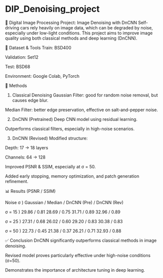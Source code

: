 # DIP_Denoising_project
🧠 Digital Image Processing Project: Image Denoising with DnCNN
Self-driving cars rely heavily on image data, which can be degraded by noise, especially under low-light conditions. This project aims to improve image quality using both classical methods and deep learning (DnCNN).

📁 Dataset & Tools
Train: BSD400

Validation: Set12

Test: BSD68

Environment: Google Colab, PyTorch

🔧 Methods
1. Classical Denoising
Gaussian Filter: good for random noise removal, but causes edge blur.

Median Filter: better edge preservation, effective on salt-and-pepper noise.

2. DnCNN (Pretrained)
Deep CNN model using residual learning.

Outperforms classical filters, especially in high-noise scenarios.

3. DnCNN (Revised)
Modified structure:

Depth: 17 → 18 layers

Channels: 64 → 128

Improved PSNR & SSIM, especially at σ = 50.

Added early stopping, memory optimization, and patch generation refinement.

📊 Results (PSNR / SSIM)

Noise σ )	Gaussian / Median	/ DnCNN (Pre)	/ DnCNN (Rev)

σ = 15 )	29.86 / 0.81	28.69 / 0.75	31.71 / 0.89	32.96 / 0.89

σ = 25 )	27.31 / 0.68	26.02 / 0.60	29.20 / 0.83	30.38 / 0.83

σ = 50 )	22.73 / 0.45	21.38 / 0.37	26.21 / 0.71	32.93 / 0.88

✅ Conclusion
DnCNN significantly outperforms classical methods in image denoising.

Revised model proves particularly effective under high-noise conditions (σ=50).

Demonstrates the importance of architecture tuning in deep learning.


